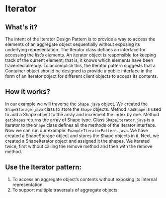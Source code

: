 # Iterator

## What's it?
The intent of the Iterator Design Pattern is to provide a way to access 
the elements of an aggregate object sequentially without exposing its underlying representation.
The Iterator class defines an interface for accessing the list’s elements. 
An iterator object is responsible for keeping track of the current element; 
that is, it knows which elements have been traversed already.
To accomplish this, the Iterator pattern suggests that a Container object 
should be designed to provide a public interface in the form of an Iterator 
object for different client objects to access its contents.

## How it works?
In our example we will traverse the `Shape.java` object. We created the
`ShapeStorage.java` class to store the `Shape` objects. Method `addShape` 
is used to add a Shape object to the array and increment the index by one.
Method `getShapes` returns the array of Shape type. Class `ShapeIterator.java`
is a iterator to the `Shape` class defines all the methods of the Iterator interface.
Now we can run our example: `ExampleIteratorPattern.java`. We have created 
a ShapeStorage object and stores the Shape objects in it. Next, we created 
a ShapeIterator object and assigned it the shapes. We iterated twice, 
first without calling the remove method and then with the remove method.

## Use the Iterator pattern:
1. To access an aggregate object’s contents without exposing its internal representation.
2. To support multiple traversals of aggregate objects.
